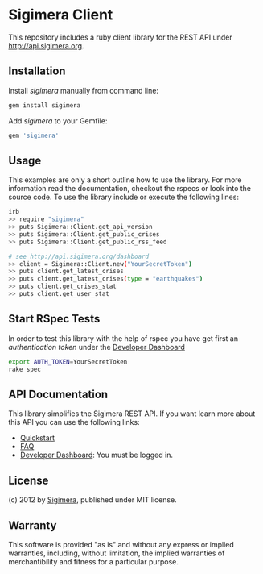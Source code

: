 Sigimera Client
===============

This repository includes a ruby client library for the REST API under http://api.sigimera.org.


Installation
------------

Install _sigimera_ manually from command line:

```sh
gem install sigimera
```

Add _sigimera_ to your Gemfile:

```ruby
gem 'sigimera'
```


Usage
-----

This examples are only a short outline how to use the library. For more
information read the documentation, checkout the rspecs or look into the
source code. To use the library include or execute the following lines:

```sh
irb
>> require "sigimera"
>> puts Sigimera::Client.get_api_version
>> puts Sigimera::Client.get_public_crises
>> puts Sigimera::Client.get_public_rss_feed

# see http://api.sigimera.org/dashboard
>> client = Sigimera::Client.new("YourSecretToken")
>> puts client.get_latest_crises
>> puts client.get_latest_crises(type = "earthquakes")
>> puts client.get_crises_stat
>> puts client.get_user_stat
```


Start RSpec Tests
-----------------

In order to test this library with the help of rspec you have get first an
_authentication token_ under the [Developer Dashboard](http://api.sigimera.org/dashboard)

```sh
export AUTH_TOKEN=YourSecretToken
rake spec
```

API Documentation
-----------------

This library simplifies the Sigimera REST API. If you want learn more about
this API you can use the following links:

* [Quickstart](http://api.sigimera.org/quickstart)
* [FAQ](http://api.sigimera.org/faq)
* [Developer Dashboard](http://api.sigimera.org/dashboard): You must be logged
  in.


License
-------

(c) 2012 by [Sigimera](http://www.sigimera.org),
published under MIT license.


Warranty
--------

This software is provided "as is" and without any express or implied
warranties, including, without limitation, the implied warranties of
merchantibility and fitness for a particular purpose.

